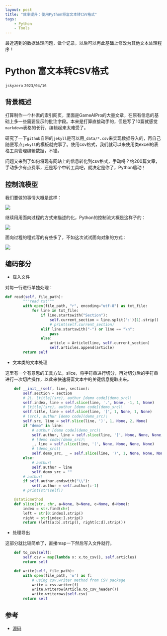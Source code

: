```yaml
---
layout: post
title: "效率提升：使用Python将富文本转CSV格式"
tags:
    - Python
    - Tools
---
```


最近遇到的数据处理问题，做个记录，以后可以再此基础上修改为其他文本处理程序！


# Python 富文本转CSV格式
`jskyzero` `2023/04/16`


## 背景概述

打算制作一个朴素的索引网页，里面是GameAIPro的大量文章，在原有信息的基础上多一些需要显示的批注字段。本来是打算直接动手的，但是写了10篇就感觉`markdown`表格的长行，编辑起来太难受了。

研究了一下`github`自带的`jekyll`是可以用`_data/*.csv`来实现数据导入的，再自己随便写点`jekyll`的模板就完事了。使用csv格式，我们就可以来使用类excel的表格工具管理编辑数据，不错。

问题又来到了如何将现有网站上的信息转化到csv格式，手动吗？约200篇文章，手动多少有点费事，还是写个中转工具吧，就决定是你了，Python启动！


## 控制流模型

我们要做的事情大概是这样：

<!-- https://mermaid.live/edit#pako:eNqrVkrOT0lVslJKy8kvT85ILCpR8AmKyVMAAsfo53snvly4NVZBV9eu5umS3qcd255vmvFiy5YaBafop-t7nk1rfzZnTSxEtRNYVUBlSUZ-3tMlLc8ntNUoOEc7B4c9W7Dn6Z5-oNrnqxcA1SrpKOWmFuUmZqYALa0G6Y1RKslIzU2NUbICMlNS0xJLc0pilGLyaoFKE0tL8oMr85KVrEqKSlN1lEoLUhJLUl0yE9OLEnOVrNISc4pTawGaVlE6 -->

![](https://mermaid.ink/svg/pako:eNqrVkrOT0lVslJKy8kvT85ILCpR8AmKyVMAAsfo53snvly4NVZBV9eu5umS3qcd255vmvFiy5YaBafop-t7nk1rfzZnTSxEtRNYVUBlSUZ-3tMlLc8ntNUoOEc7B4c9W7Dn6Z5-oNrnqxcA1SrpKOWmFuUmZqYALa0G6Y1RKslIzU2NUbICMlNS0xJLc0pilGLyaoFKE0tL8oMr85KVrEqKSlN1lEoLUhJLUl0yE9OLEnOVrNISc4pTawGaVlE6)


继续用用面向过程的方式来描述的化，Python的控制流大概是这样子的：

<!-- https://mermaid.live/edit#pako:eNotTr8OwUAcfpXLb-YFOkio0URi6Rku7RVJ_0hdI6Ld0IXU0loMJJhQMQl9HHc8hpP6pi_fv3wT0F2DggKm5Y70HvEYajSxgySq2id78tmBZwuRRmJz6qByuRLwZfLZ_ZUA1TR-Xr9Px9f9xvfT92ou4hWPU5FcxfLSKYZqRS_LefQIkKqprbbY5jyPpQ8lsKlnk74hP0x-eQysR22KQZHUoCbxLYYBO6GMEp-5rbGjg8I8n5bAHxiE0XqfdD1ig2ISa0jDL1EhXYQ -->

![](https://mermaid.ink/svg/pako:eNotTr8OwUAcfpXLb-YFOkio0URi6Rku7RVJ_0hdI6Ld0IXU0loMJJhQMQl9HHc8hpP6pi_fv3wT0F2DggKm5Y70HvEYajSxgySq2id78tmBZwuRRmJz6qByuRLwZfLZ_ZUA1TR-Xr9Px9f9xvfT92ou4hWPU5FcxfLSKYZqRS_LefQIkKqprbbY5jyPpQ8lsKlnk74hP0x-eQysR22KQZHUoCbxLYYBO6GMEp-5rbGjg8I8n5bAHxiE0XqfdD1ig2ISa0jDL1EhXYQ)


面向过程的程式写的有些多了，不如这次试试面向对象的方式：

<!-- https://mermaid.live/edit#pako:eNqrVkrOT0lVslJKzkksLnbJTEwvSsyNyVMAArCIQkhFiZFzcVk1RExBQfvZtPZnc9Ygc5-vXpCTWVwCF3qxd-_T1qUQdRqaCkjia572THvWMcE5OExDEy78tG3m0_ZdSGK1yPZDzH--cXc1mpVPd_U_7d-OJvhsQfvLRTPQBF9O3vesbylcMCknEYIQyua1vGxY8LR977OpGwg5GOi4mDwlHaXc1KLcxMwUYMiBHRajVJKRmpsao2QFZKakpiWW5pTEKMXk1QKVJpaW5AdX5iUrWZUUlabqKJUWpCSWpELDWskqLTGnOLUWAP-TmlY -->

![](https://mermaid.ink/svg/pako:eNqrVkrOT0lVslJKzkksLnbJTEwvSsyNyVMAArCIQkhFiZFzcVk1RExBQfvZtPZnc9Ygc5-vXpCTWVwCF3qxd-_T1qUQdRqaCkjia572THvWMcE5OExDEy78tG3m0_ZdSGK1yPZDzH--cXc1mpVPd_U_7d-OJvhsQfvLRTPQBF9O3vesbylcMCknEYIQyua1vGxY8LR977OpGwg5GOi4mDwlHaXc1KLcxMwUYMiBHRajVJKRmpsao2QFZKakpiWW5pTEKMXk1QKVJpaW5AdX5iUrWZUUlabqKJUWpCSWpELDWskqLTGnOLUWAP-TmlY)


## 编码部分

+ 载入文件

对每一行进行单独处理：

```Python
def read(self, file_path):
        """read txt"""
        with open(file_path, "r", encoding="utf-8") as txt_file:
            for line in txt_file:
                if line.startswith("Section"):
                    self.current_section = line.split(':')[1].strip()
                    # print(self.current_section)
                elif line.startswith("-") or line == "\n":
                    pass
                else:
                    article = Article(line, self.current_section)
                    self.articles.append(article)
        return self
```

+ 文本类的文本处理

这里有一个有意思的工具方法，slice，将字符串进行切分，再对切分后的字符串进行一次切片操作，以此来快速将富文本中的关键信息提取出来。

```Python
    def __init__(self, line, section):
        self.section = section
        # 2\. [title](src), authur [demo code](demo_src)\
        self.index, line = self.slice(line, '.', None, -1, 1, None)
        # [title](src), authur [demo code](demo_src)\
        self.title, line = self.slice(line, ']', 1, None, 1, None)
        # (src), authur [demo code](demo_src)\
        self.src, line = self.slice(line, ')', 1, None, 2, None)
        if "demo" in line:
            # authur [demo code](demo_src)\
            self.authur, line = self.slice(line, '[', None, None, None, None)
            # [demo code](demo_src)\
            _, line = self.slice(line, '(', None, None, None, None)
            # (demo_src)\
            self.demo_src, _ = self.slice(line, ')', 1, None, None, None)
        else:
            # authur\
            self.authur = line
            self.demo_src = ""
        # authur\
        if self.authur.endswith("\\"):
            self.authur = self.authur[:-1]
        # print(str(self))

    @staticmethod
    def slice(str, chr, a=None, b=None, c=None, d=None):
        index = str.find(chr)
        left = str[0:index].strip()
        right = str[index:].strip()
        return (left[a:b].strip(), right[c:d].strip())
```

+ 处理导出

这部分就比较简单了，直接map一下然后写入文件就行。

```Python
    def to_csv(self):
        self.csv = map(lambda x: x.to_csv(), self.articles)
        return self

    def write(self, file_path):
        with open(file_path, 'w') as f:
            # using csv.writer method from CSV package
            write = csv.writer(f)
            write.writerow(Article.to_csv_header())
            write.writerows(self.csv)
        return self

```


## 参考

+ [源码](https://github.com/jskyzero/GameAIPro/blob/main/_data/raw/txt_2_csv.py)
